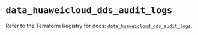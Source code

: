 # `data_huaweicloud_dds_audit_logs`

Refer to the Terraform Registry for docs: [`data_huaweicloud_dds_audit_logs`](https://registry.terraform.io/providers/huaweicloud/huaweicloud/1.71.1/docs/data-sources/dds_audit_logs).
